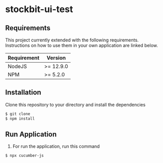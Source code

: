 # stockbit-ui-test

## Requirements
This project currently extended with the following requirements. Instructions on how to use them in your own application are linked below.

| Requirement | Version     |
| ----------- | ----------- |
| NodeJS      | >= 12.9.0   |
| NPM         | >= 5.2.0    |


## Installation
Clone this repository to your directory and install the dependencies
```sh
$ git clone
$ npm install
```

## Run Application
1. For run the application, run this command
```sh
$ npx cucumber-js
```
